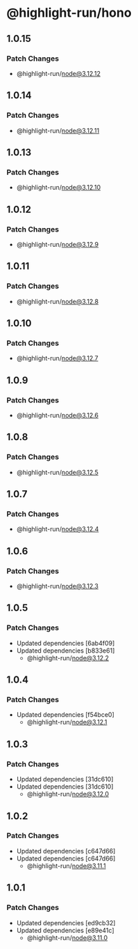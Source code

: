 # @highlight-run/hono

## 1.0.15

### Patch Changes

- @highlight-run/node@3.12.12

## 1.0.14

### Patch Changes

- @highlight-run/node@3.12.11

## 1.0.13

### Patch Changes

- @highlight-run/node@3.12.10

## 1.0.12

### Patch Changes

- @highlight-run/node@3.12.9

## 1.0.11

### Patch Changes

- @highlight-run/node@3.12.8

## 1.0.10

### Patch Changes

- @highlight-run/node@3.12.7

## 1.0.9

### Patch Changes

- @highlight-run/node@3.12.6

## 1.0.8

### Patch Changes

- @highlight-run/node@3.12.5

## 1.0.7

### Patch Changes

- @highlight-run/node@3.12.4

## 1.0.6

### Patch Changes

- @highlight-run/node@3.12.3

## 1.0.5

### Patch Changes

- Updated dependencies [6ab4f09]
- Updated dependencies [b833e61]
    - @highlight-run/node@3.12.2

## 1.0.4

### Patch Changes

- Updated dependencies [f54bce0]
    - @highlight-run/node@3.12.1

## 1.0.3

### Patch Changes

- Updated dependencies [31dc610]
- Updated dependencies [31dc610]
    - @highlight-run/node@3.12.0

## 1.0.2

### Patch Changes

- Updated dependencies [c647d66]
- Updated dependencies [c647d66]
    - @highlight-run/node@3.11.1

## 1.0.1

### Patch Changes

- Updated dependencies [ed9cb32]
- Updated dependencies [e89e41c]
    - @highlight-run/node@3.11.0
